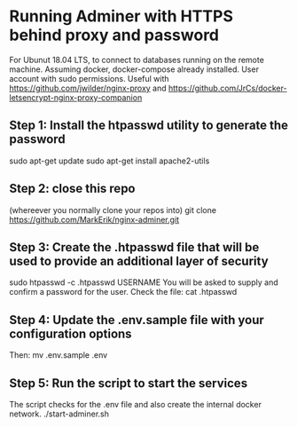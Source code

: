 # Running Adminer with HTTPS behind proxy and password
For Ubunut 18.04 LTS, to connect to databases running on the remote machine.
Assuming docker, docker-compose already installed.
User account with sudo permissions. Useful with 
https://github.com/jwilder/nginx-proxy
and https://github.com/JrCs/docker-letsencrypt-nginx-proxy-companion

## Step 1: Install the htpasswd utility to generate the password
sudo apt-get update
sudo apt-get install apache2-utils

## Step 2: close this repo
(whereever you normally clone your repos into)
git clone https://github.com/MarkErik/nginx-adminer.git

## Step 3: Create the .htpasswd file that will be used to provide an additional layer of security
sudo htpasswd -c .htpasswd USERNAME
You will be asked to supply and confirm a password for the user.
Check the file:
cat .htpasswd

## Step 4: Update the .env.sample file with your configuration options
Then:
mv .env.sample .env

## Step 5: Run the script to start the services
The script checks for the .env file and also create the internal docker network.
./start-adminer.sh